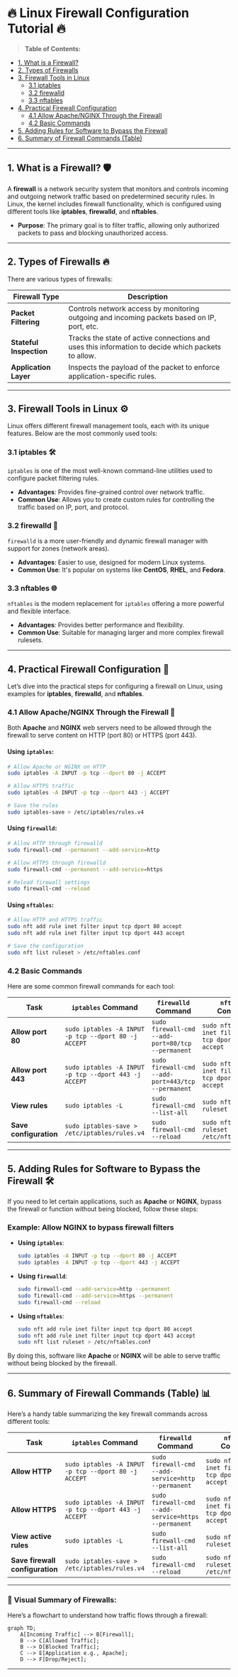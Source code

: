 # 🔥 Linux Firewall Configuration Tutorial 🔥

> **Table of Contents:**

- [1. What is a Firewall?](#1-what-is-a-firewall)
- [2. Types of Firewalls](#2-types-of-firewalls)
- [3. Firewall Tools in Linux](#3-firewall-tools-in-linux)
  - [3.1 iptables](#31-iptables)
  - [3.2 firewalld](#32-firewalld)
  - [3.3 nftables](#33-nftables)
- [4. Practical Firewall Configuration](#4-practical-firewall-configuration)
  - [4.1 Allow Apache/NGINX Through the Firewall](#41-allow-apachenginx-through-the-firewall)
  - [4.2 Basic Commands](#42-basic-commands)
- [5. Adding Rules for Software to Bypass the Firewall](#5-adding-rules-for-software-to-bypass-the-firewall)
- [6. Summary of Firewall Commands (Table)](#6-summary-of-firewall-commands)

---

## 1. What is a Firewall? 🛡️

A **firewall** is a network security system that monitors and controls incoming and outgoing network traffic based on predetermined security rules. In Linux, the kernel includes firewall functionality, which is configured using different tools like **iptables**, **firewalld**, and **nftables**.

- **Purpose**: The primary goal is to filter traffic, allowing only authorized packets to pass and blocking unauthorized access.

---

## 2. Types of Firewalls 🔥

There are various types of firewalls:

| Firewall Type           | Description                                                                                        |
| ----------------------- | -------------------------------------------------------------------------------------------------- |
| **Packet Filtering**    | Controls network access by monitoring outgoing and incoming packets based on IP, port, etc.        |
| **Stateful Inspection** | Tracks the state of active connections and uses this information to decide which packets to allow. |
| **Application Layer**   | Inspects the payload of the packet to enforce application-specific rules.                          |

---

## 3. Firewall Tools in Linux ⚙️

Linux offers different firewall management tools, each with its unique features. Below are the most commonly used tools:

### 3.1 **iptables** 🛠️

`iptables` is one of the most well-known command-line utilities used to configure packet filtering rules.

- **Advantages**: Provides fine-grained control over network traffic.
- **Common Use**: Allows you to create custom rules for controlling the traffic based on IP, port, and protocol.

### 3.2 **firewalld** 🚀

`firewalld` is a more user-friendly and dynamic firewall manager with support for zones (network areas).

- **Advantages**: Easier to use, designed for modern Linux systems.
- **Common Use**: It's popular on systems like **CentOS**, **RHEL**, and **Fedora**.

### 3.3 **nftables** 🌐

`nftables` is the modern replacement for `iptables` offering a more powerful and flexible interface.

- **Advantages**: Provides better performance and flexibility.
- **Common Use**: Suitable for managing larger and more complex firewall rulesets.

---

## 4. Practical Firewall Configuration 🚀

Let’s dive into the practical steps for configuring a firewall on Linux, using examples for **iptables**, **firewalld**, and **nftables**.

### 4.1 Allow Apache/NGINX Through the Firewall 🍃

Both **Apache** and **NGINX** web servers need to be allowed through the firewall to serve content on HTTP (port 80) or HTTPS (port 443).

#### **Using `iptables`**:

```bash
# Allow Apache or NGINX on HTTP
sudo iptables -A INPUT -p tcp --dport 80 -j ACCEPT

# Allow HTTPS traffic
sudo iptables -A INPUT -p tcp --dport 443 -j ACCEPT

# Save the rules
sudo iptables-save > /etc/iptables/rules.v4
```

#### **Using `firewalld`**:

```bash
# Allow HTTP through firewalld
sudo firewall-cmd --permanent --add-service=http

# Allow HTTPS through firewalld
sudo firewall-cmd --permanent --add-service=https

# Reload firewall settings
sudo firewall-cmd --reload
```

#### **Using `nftables`**:

```bash
# Allow HTTP and HTTPS traffic
sudo nft add rule inet filter input tcp dport 80 accept
sudo nft add rule inet filter input tcp dport 443 accept

# Save the configuration
sudo nft list ruleset > /etc/nftables.conf
```

### 4.2 Basic Commands

Here are some common firewall commands for each tool:

| Task                   | `iptables` Command                                    | `firewalld` Command                                | `nftables` Command                                         |
| ---------------------- | ----------------------------------------------------- | -------------------------------------------------- | ---------------------------------------------------------- |
| **Allow port 80**      | `sudo iptables -A INPUT -p tcp --dport 80 -j ACCEPT`  | `sudo firewall-cmd --add-port=80/tcp --permanent`  | `sudo nft add rule inet filter input tcp dport 80 accept`  |
| **Allow port 443**     | `sudo iptables -A INPUT -p tcp --dport 443 -j ACCEPT` | `sudo firewall-cmd --add-port=443/tcp --permanent` | `sudo nft add rule inet filter input tcp dport 443 accept` |
| **View rules**         | `sudo iptables -L`                                    | `sudo firewall-cmd --list-all`                     | `sudo nft list ruleset`                                    |
| **Save configuration** | `sudo iptables-save > /etc/iptables/rules.v4`         | `sudo firewall-cmd --reload`                       | `sudo nft list ruleset > /etc/nftables.conf`               |

---

## 5. Adding Rules for Software to Bypass the Firewall 🛠️

If you need to let certain applications, such as **Apache** or **NGINX**, bypass the firewall or function without being blocked, follow these steps:

### Example: Allow NGINX to bypass firewall filters

- **Using `iptables`**:

  ```bash
  sudo iptables -A INPUT -p tcp --dport 80 -j ACCEPT
  sudo iptables -A INPUT -p tcp --dport 443 -j ACCEPT
  ```

- **Using `firewalld`**:

  ```bash
  sudo firewall-cmd --add-service=http --permanent
  sudo firewall-cmd --add-service=https --permanent
  sudo firewall-cmd --reload
  ```

- **Using `nftables`**:

  ```bash
  sudo nft add rule inet filter input tcp dport 80 accept
  sudo nft add rule inet filter input tcp dport 443 accept
  sudo nft list ruleset > /etc/nftables.conf
  ```

By doing this, software like **Apache** or **NGINX** will be able to serve traffic without being blocked by the firewall.

---

## 6. Summary of Firewall Commands (Table) 📊

Here’s a handy table summarizing the key firewall commands across different tools:

| Task                            | `iptables` Command                                    | `firewalld` Command                                 | `nftables` Command                                         |
| ------------------------------- | ----------------------------------------------------- | --------------------------------------------------- | ---------------------------------------------------------- |
| **Allow HTTP**                  | `sudo iptables -A INPUT -p tcp --dport 80 -j ACCEPT`  | `sudo firewall-cmd --add-service=http --permanent`  | `sudo nft add rule inet filter input tcp dport 80 accept`  |
| **Allow HTTPS**                 | `sudo iptables -A INPUT -p tcp --dport 443 -j ACCEPT` | `sudo firewall-cmd --add-service=https --permanent` | `sudo nft add rule inet filter input tcp dport 443 accept` |
| **View active rules**           | `sudo iptables -L`                                    | `sudo firewall-cmd --list-all`                      | `sudo nft list ruleset`                                    |
| **Save firewall configuration** | `sudo iptables-save > /etc/iptables/rules.v4`         | `sudo firewall-cmd --reload`                        | `sudo nft list ruleset > /etc/nftables.conf`               |

---

### 🧠 **Visual Summary of Firewalls:**

Here’s a flowchart to understand how traffic flows through a firewall:

```mermaid
graph TD;
    A[Incoming Traffic] --> B[Firewall];
    B --> C[Allowed Traffic];
    B --> D[Blocked Traffic];
    C --> E[Application e.g., Apache];
    D --> F[Drop/Reject];
```

---
